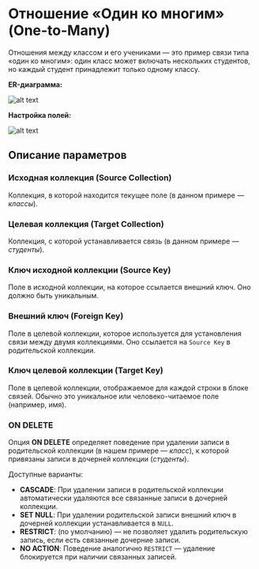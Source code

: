 # Отношение «Один ко многим» (One-to-Many)

Отношения между классом и его учениками — это пример связи типа «один ко многим»: 
один класс может включать нескольких студентов, но каждый студент принадлежит только одному классу.

**ER-диаграмма:**

![alt text](https://static-docs.nocobase.com/9475f044d123d28ac8e56a077411f8dc.png)

**Настройка полей:**

![alt text](https://static-docs.nocobase.com/a608ce54821172dad7e8ab760107ff4e.png)

## Описание параметров

### Исходная коллекция (Source Collection)

Коллекция, в которой находится текущее поле (в данном примере — *классы*).

### Целевая коллекция (Target Collection)

Коллекция, с которой устанавливается связь (в данном примере — *студенты*).

### Ключ исходной коллекции (Source Key)

Поле в исходной коллекции, на которое ссылается внешний ключ. Оно должно быть уникальным.

### Внешний ключ (Foreign Key)

Поле в целевой коллекции, которое используется для установления связи между двумя коллекциями. 
Оно ссылается на `Source Key` в родительской коллекции.

### Ключ целевой коллекции (Target Key)

Поле в целевой коллекции, отображаемое для каждой строки в блоке связей. 
Обычно это уникальное или человеко-читаемое поле (например, имя).

### ON DELETE

Опция **ON DELETE** определяет поведение при удалении записи в родительской коллекции (в нашем примере — *класс*), к которой привязаны записи в дочерней коллекции (*студенты*).

Доступные варианты:

- **CASCADE**: При удалении записи в родительской коллекции автоматически удаляются все связанные записи в дочерней коллекции.
- **SET NULL**: При удалении родительской записи внешний ключ в дочерней коллекции устанавливается в `NULL`.
- **RESTRICT**: (по умолчанию) — не позволяет удалить родительскую запись, если есть связанные дочерние записи.
- **NO ACTION**: Поведение аналогично `RESTRICT` — удаление блокируется при наличии связанных записей.
